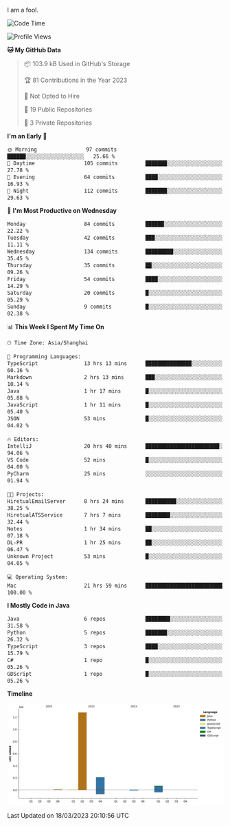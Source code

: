 I am a fool.

<!--START_SECTION:waka-->
![Code Time](http://img.shields.io/badge/Code%20Time-189%20hrs%2021%20mins-blue)

![Profile Views](http://img.shields.io/badge/Profile%20Views-8-blue)

**🐱 My GitHub Data** 

> 📦 103.9 kB Used in GitHub's Storage 
 > 
> 🏆 81 Contributions in the Year 2023
 > 
> 🚫 Not Opted to Hire
 > 
> 📜 19 Public Repositories 
 > 
> 🔑 3 Private Repositories 
 > 
**I'm an Early 🐤** 

```text
🌞 Morning                97 commits          ██████░░░░░░░░░░░░░░░░░░░   25.66 % 
🌆 Daytime                105 commits         ███████░░░░░░░░░░░░░░░░░░   27.78 % 
🌃 Evening                64 commits          ████░░░░░░░░░░░░░░░░░░░░░   16.93 % 
🌙 Night                  112 commits         ███████░░░░░░░░░░░░░░░░░░   29.63 % 
```
📅 **I'm Most Productive on Wednesday** 

```text
Monday                   84 commits          ██████░░░░░░░░░░░░░░░░░░░   22.22 % 
Tuesday                  42 commits          ███░░░░░░░░░░░░░░░░░░░░░░   11.11 % 
Wednesday                134 commits         █████████░░░░░░░░░░░░░░░░   35.45 % 
Thursday                 35 commits          ██░░░░░░░░░░░░░░░░░░░░░░░   09.26 % 
Friday                   54 commits          ████░░░░░░░░░░░░░░░░░░░░░   14.29 % 
Saturday                 20 commits          █░░░░░░░░░░░░░░░░░░░░░░░░   05.29 % 
Sunday                   9 commits           █░░░░░░░░░░░░░░░░░░░░░░░░   02.38 % 
```


📊 **This Week I Spent My Time On** 

```text
🕑︎ Time Zone: Asia/Shanghai

💬 Programming Languages: 
TypeScript               13 hrs 13 mins      ███████████████░░░░░░░░░░   60.16 % 
Markdown                 2 hrs 13 mins       ███░░░░░░░░░░░░░░░░░░░░░░   10.14 % 
Java                     1 hr 17 mins        █░░░░░░░░░░░░░░░░░░░░░░░░   05.88 % 
JavaScript               1 hr 11 mins        █░░░░░░░░░░░░░░░░░░░░░░░░   05.40 % 
JSON                     53 mins             █░░░░░░░░░░░░░░░░░░░░░░░░   04.02 % 

🔥 Editors: 
IntelliJ                 20 hrs 40 mins      ████████████████████████░   94.06 % 
VS Code                  52 mins             █░░░░░░░░░░░░░░░░░░░░░░░░   04.00 % 
PyCharm                  25 mins             ░░░░░░░░░░░░░░░░░░░░░░░░░   01.94 % 

🐱‍💻 Projects: 
HiretualEmailServer      8 hrs 24 mins       ██████████░░░░░░░░░░░░░░░   38.25 % 
HiretualATSService       7 hrs 7 mins        ████████░░░░░░░░░░░░░░░░░   32.44 % 
Notes                    1 hr 34 mins        ██░░░░░░░░░░░░░░░░░░░░░░░   07.18 % 
DL-PR                    1 hr 25 mins        ██░░░░░░░░░░░░░░░░░░░░░░░   06.47 % 
Unknown Project          53 mins             █░░░░░░░░░░░░░░░░░░░░░░░░   04.05 % 

💻 Operating System: 
Mac                      21 hrs 59 mins      █████████████████████████   100.00 % 
```

**I Mostly Code in Java** 

```text
Java                     6 repos             ████████░░░░░░░░░░░░░░░░░   31.58 % 
Python                   5 repos             ███████░░░░░░░░░░░░░░░░░░   26.32 % 
TypeScript               3 repos             ████░░░░░░░░░░░░░░░░░░░░░   15.79 % 
C#                       1 repo              █░░░░░░░░░░░░░░░░░░░░░░░░   05.26 % 
GDScript                 1 repo              █░░░░░░░░░░░░░░░░░░░░░░░░   05.26 % 
```



**Timeline**

![Lines of Code chart](https://raw.githubusercontent.com/VeejaLiu/VeejaLiu/master/assets/bar_graph.png)


 Last Updated on 18/03/2023 20:10:56 UTC
<!--END_SECTION:waka-->
